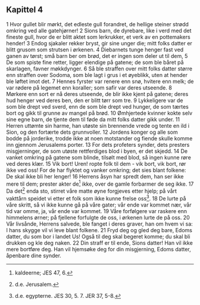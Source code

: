 ## Kapittel 4

1 Hvor gullet blir mørkt, det edleste gull forandret, de hellige steiner strødd omkring ved alle gatehjørner!
2 Sions barn, de dyrebare, like i verd med det fineste gull, hvor de er blitt aktet som lerkrukker, et verk av en pottemakers hender!
3 Endog sjakaler rekker bryst, gir sine unger die; mitt folks datter er blitt grusom som strutsen i ørkenen.
4 Diebarnets tunge henger fast ved ganen av tørst; små barn ber om brød, det er ingen som deler ut til dem,
5 De som spiste fine retter, ligger elendige på gatene; de som ble båret på skarlagen, favner møkkdynger.
6 Så ble straffen over mitt folks datter større enn straffen over Sodoma, som ble lagt i grus i et øyeblikk, uten at hender ble løftet imot det.
7 Hennes fyrster var renere enn snø, hvitere enn melk; de var rødere på legemet enn koraller; som safir var deres utseende.
8 Mørkere enn sort er nå deres utseende, de blir ikke kjent på gatene; deres hud henger ved deres ben, den er blitt tørr som tre.
9 Lykkeligere var de som ble drept ved sverd, enn de som ble drept ved hunger, de som tærtes bort og gikk til grunne av mangel på brød.
10 Ømhjertede kvinner kokte selv sine egne barn, de tjente dem til føde da mitt folks datter gikk under.
11 Herren uttømte sin harme, han utøste sin brennende vrede og tente en ild i Sion, og den fortærte dets grunnvoller.
12 Jordens konger og alle som bodde på jorderike, trodde ikke at noen motstander og fiende skulle komme inn gjennom Jerusalems porter.
13 For dets profeters synder, dets presters misgjerninger, de som utøste rettferdiges blod i byen, er det skjedd.
14 De vanket omkring på gatene som blinde, tilsølt med blod, så ingen kunne røre ved deres klær.
15 Vik bort! Uren! ropte folk til dem - vik bort, vik bort, rør ikke ved oss! For de har flyktet og vanker omkring; det sies blant folkene: De skal ikke bli her lenger!
16 Herrens åsyn har spredt dem, han ser ikke mere til dem; prester akter de[^1] ikke, over de gamle forbarmer de seg ikke.
17 Da det[^2] enda sto, stirret våre matte øyne forgjeves etter hjelp; på vårt vakttårn speidet vi etter et folk som ikke kunne frelse oss[^3].
18 De lurte på våre skritt, så vi ikke kunne gå på våre gater; vår ende var kommet nær, vår tid var omme, ja, vår ende var kommet.
19 Våre forfølgere var raskere enn himmelens ørner; på fjellene forfulgte de oss, i ørkenen lurte de på oss.
20 Vår livsånde, Herrens salvede, ble fanget i deres graver, han om hvem vi sa: I hans skygge vil vi leve blant folkene.
21 Fryd deg og gled deg bare, Edoms datter, du som bor i landet Us! Også til deg skal begeret komme; du skal bli drukken og kle deg naken.
22 Din straff er til ende, Sions datter! Han vil ikke mere bortføre deg. Han vil hjemsøke deg for din misgjerning, Edoms datter, åpenbare dine synder.

[^1]:  kaldeerne; JES 47, 6.
[^2]:  d.e. Jerusalem.
[^3]:  d.e. egypterne. JES 30, 5. 7. JER 37, 5-8.
